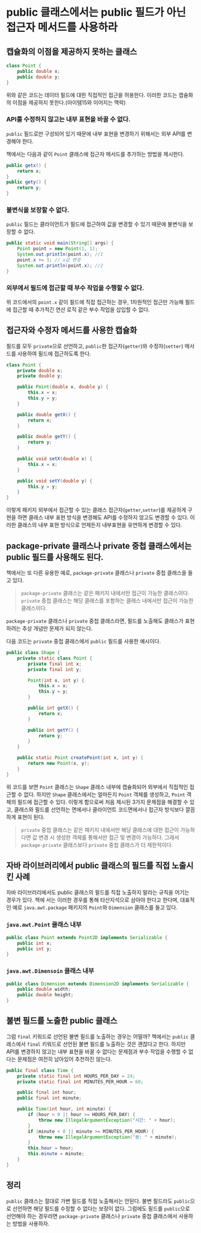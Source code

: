 # public 클래스에서는 public 필드가 아닌 접근자 메서드를 사용하라

## 캡슐화의 이점을 제공하지 못하는 클래스

```java
class Point {
    public double x;
    public double y;
}
```

위와 같은 코드는 데이터 필드에 대한 직접적인 접근을 허용한다.
이러한 코드는 캡슐화의 이점을 제공하지 못한다.(아이템15와 이어지는 맥락)

### API를 수정하지 않고는 내부 표현을 바꿀 수 없다.
`public` 필드로만 구성되어 있기 때문에 내부 표현을 변경하기 위해서는 외부 API를 변경해야 한다.

책에서는 다음과 같이 `Point` 클래스에 접근자 메서드를 추가하는 방법을 제시한다.

```java
public getx() { 
    return x; 
}
public gety() { 
    return y;
}
```

### 불변식을 보장할 수 없다.
`public` 필드는 클라이언트가 필드에 접근하여 값을 변경할 수 있기 때문에 불변식을 보장할 수 없다.

```java
public static void main(String[] args) {
    Point point = new Point(1, 1);
    System.out.println(point.x); //1
    point.x += 1; // x값 변경
    System.out.println(point.x); //2
}
```

### 외부에서 필드에 접근할 때 부수 작업을 수행할 수 없다.
위 코드에서의 `point.x` 같이 필드에 직접 접근하는 경우, 1차원적인 접근만 가능해 필드에 접근할 때 추가적긴 연산 로직 같은 부수 작업을 삽입할 수 없다.

## 접근자와 수정자 메서드를 사용한 캡슐화

필드를 모두 `private`으로 선언하고, `public`한 접근자(`getter`)와 수정자(`setter`) 메서드를 사용하여 필드에 접근하도록 한다.

```java
class Point {
    private double x;
    private double y;

    public Point(double x, double y) {
        this.x = x;
        this.y = y;
    }

    public double getX() {
        return x;
    }

    public double getY() {
        return y;
    }

    public void setX(double x) {
        this.x = x;
    }

    public void setY(double y) {
        this.y = y;
    }
}
```

이렇게 패키지 외부에서 접근할 수 있는 클래스 접근자(`getter`,`setter`)를 제공하게 구현을 하면 
클래스 내부 표현 방식을 변경해도 API를 수정하지 않고도 변경할 수 있다.
이러한 클래스의 내부 표현 방식으로 언제든지 내부표현을 유연하게 변경할 수 있다.

## package-private 클래스나 private 중첩 클래스에서는 public 필드를 사용해도 된다.
책에서는 또 다른 유용한 예로, `package-private` 클래스나 `private` 중첩 클래스을 들고 있다.

> `package-private` 클래스는 같은 패키지 내에서만 접근이 가능한 클래스이다.
> `private` 중첩 클래스는 해당 클래스를 포함하는 클래스 내에서만 접근이 가능한 클래스이다.

`package-private` 클래스나 `private` 중첩 클래스라면, 
필드를 노출해도 클래스가 표현하려는 추상 개념만 문제가 되지 않는다.

다음 코드는 `private` 중첩 클래스에서 `public` 필드를 사용한 예시이다.

```java
public class Shape {
    private static class Point {
        private final int x;
        private final int y;

        Point(int x, int y) {
            this.x = x;
            this.y = y;
        }

        public int getX() {
            return x;
        }

        public int getY() {
            return y;
        }
    }

    public static Point createPoint(int x, int y) {
        return new Point(x, y);
    }
}
```

위 코드를 보면 `Point` 클래스는 `Shape` 클래스 내부에 캡슐화되어 외부에서 직접적인 접근할 수 없다.
하지만 `Shape` 클래스에서는 얼마든지 `Point` 객체를 생성하고, `Point` 객체의 필드에 접근할 수 있다.
이렇게 함으로써 처음 제시된 3가지 문제점을 해결할 수 있고, 
클래스와 필드를 선언하는 면에서나 클라이언트 코드면에서나 접근자 방식보다 깔끔하게 표현이 된다.

>`private` 중첩 클래스는 같은 패키지 내에서만 해당 클래스에 대한 접근이 가능하다면 값 변경 시 
> 생성한 객체를 통해서만 접근 및 변경이 가능하다. 
> 그래서 `package-private` 클래스보다 `private` 중첩 클래스가 더 제한적이다.

## 자바 라이브러리에서 public 클래스의 필드를 직접 노출시킨 사례
자바 라이브러리에서도 public 클래스의 필드를 직접 노출하지 말라는 규칙을 어기는 경우가 있다.
책에 서는 이러한 경우를 통해 타산지석으로 삼아야 한다고 한다며, 
대표적인 예로 `java.awt.package` 패키지의 `Point`와 `Dimension` 클래스를 들고 있다.

### `java.awt.Point` 클래스 내부

```java
public class Point extends Point2D implements Serializable {
    public int x;
    public int y;
}
```

### `java.awt.Dimensoin` 클래스 내부

```java
public class Dimension extends Dimension2D implements Serializable {
    public double width;
    public double height;
}
```

##  불변 필드를 노출한 public 클래스
 그럼 `final` 키워드로 선언된 불변 필드를 노출하는 경우는 어떨까?
 책에서는 `public` 클래스에서 `final` 키워드로 선언된 불변 필드를 노출하는 것은 괜찮다고 한다.
 하지만 API를 변경하지 않고는 내부 표현을 바꿀 수 없다는 문제점과 부수 작업을 수행할 수 없다는 문제점은 여전히 남아있어
 추천하진 않는다.
 
```java
public final class Time {
    private static final int HOURS_PER_DAY = 24;
    private static final int MINUTES_PER_HOUR = 60;

    public final int hour;
    public final int minute;

    public Time(int hour, int minute) {
        if (hour < 0 || hour >= HOURS_PER_DAY) {
            throw new IllegalArgumentException("시간: " + hour);
        }
        if (minute < 0 || minute >= MINUTES_PER_HOUR) {
            throw new IllegalArgumentException("분: " + minute);
        }
        this.hour = hour;
        this.minute = minute;
    }
}
```

## 정리
`public` 클래스는 절대로 가변 필드를 직접 노출해서는 안된다.
불변 필드라도 `public`으로 선언하면 해당 필드를 수정할 수 없다는 보장이 없다.
그럼에도 필드를 `public`으로 선언해야 하는 경우라면 `package-private` 클래스나 `private` 중첩 클래스에서 사용하는 방법을 사용하자.